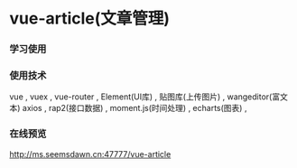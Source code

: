 # vue-article(文章管理)

### 学习使用

### 使用技术

vue ,
vuex ,
vue-router ,
Element(UI库) ,
贴图库(上传图片) ,
wangeditor(富文本)
axios ,
rap2(接口数据) ,
moment.js(时间处理) ,
echarts(图表) ,

### 在线预览

http://ms.seemsdawn.cn:47777/vue-article